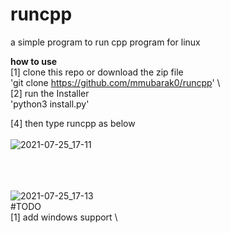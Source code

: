 # runcpp
a simple program to run cpp program for linux 


**how to use**\
[1] clone this repo or download the zip file \
'git clone https://github.com/mmubarak0/runcpp' \  
[2] run the Installer \
'python3 install.py'
<!-- [3] **copy** runcpp file were you put your code (you can copy runcpp file to **/bin** folder to be excutable from any where)\ -->
[4] then type runcpp as below \
\
![2021-07-25_17-11](https://user-images.githubusercontent.com/66879926/126904112-03a99ecf-9d94-4f0e-a4e8-634638cb443b.png)

\
\
\
![2021-07-25_17-13](https://user-images.githubusercontent.com/66879926/126904507-86bf9b12-4239-4883-9bf6-4741521e8250.png)
\
#TODO \
[1] add windows support \
<!-- [2] make install script \ -->
